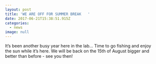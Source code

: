 ```yaml
---
layout: post
title: 'WE ARE OFF FOR SUMMER BREAK   '
date: 2017-06-21T15:38:51.915Z
categories:
  - news
image: null
---
```


It’s been another busy year here in the lab… Time to go fishing and enjoy the sun while it’s here. We will be back on the 15th of August bigger and better than before - see you then!